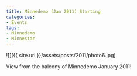 ```yaml
---
title: Minnedemo (Jan 2011) Starting
categories:
- Events
tags:
- Minnedemo
- Minnestar
---
```


![]({{ site.url }}/assets/posts/2011/photo6.jpg)
  



View from the balcony of Minnedemo January 2011!
